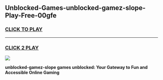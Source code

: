 
## Unblocked-Games-unblocked-gamez-slope-Play-Free-00gfe
<h3>
<a href="https://premium76.site?title=unblocked-gamez-slope&ref=18A1">CLICK TO PLAY</a></h3>
<hr>

<h3>
<a href="https://premium76.site?title=unblocked-gamez-slope&ref=18A1">CLICK 2 PLAY</a>
  
</h3>

<a href="https://premium76.site?title=unblocked-gamez-slope&ref=18A1"><img src="https://clearcache.store/games.png"></a>


**unblocked-gamez-slope games unblocked: Your Gateway to Fun and Accessible Online Gaming**
